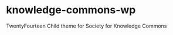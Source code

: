 knowledge-commons-wp
====================

TwentyFourteen Child theme for Society for Knowledge Commons

